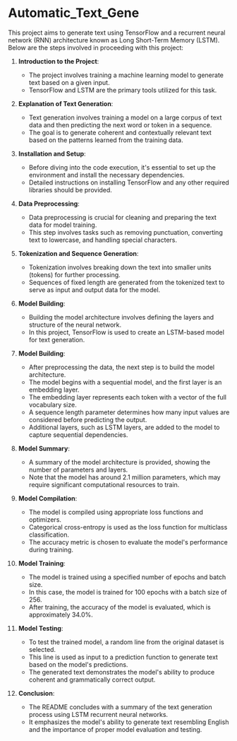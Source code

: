 # Automatic_Text_Gene

This project aims to generate text using TensorFlow and a recurrent neural network (RNN) architecture known as Long Short-Term Memory (LSTM). Below are the steps involved in proceeding with this project:

1. **Introduction to the Project**:
   - The project involves training a machine learning model to generate text based on a given input.
   - TensorFlow and LSTM are the primary tools utilized for this task.

2. **Explanation of Text Generation**:
   - Text generation involves training a model on a large corpus of text data and then predicting the next word or token in a sequence.
   - The goal is to generate coherent and contextually relevant text based on the patterns learned from the training data.

3. **Installation and Setup**:
   - Before diving into the code execution, it's essential to set up the environment and install the necessary dependencies.
   - Detailed instructions on installing TensorFlow and any other required libraries should be provided.

4. **Data Preprocessing**:
   - Data preprocessing is crucial for cleaning and preparing the text data for model training.
   - This step involves tasks such as removing punctuation, converting text to lowercase, and handling special characters.

5. **Tokenization and Sequence Generation**:
   - Tokenization involves breaking down the text into smaller units (tokens) for further processing.
   - Sequences of fixed length are generated from the tokenized text to serve as input and output data for the model.

6. **Model Building**:
   - Building the model architecture involves defining the layers and structure of the neural network.
   - In this project, TensorFlow is used to create an LSTM-based model for text generation.


7. **Model Building**:
   - After preprocessing the data, the next step is to build the model architecture.
   - The model begins with a sequential model, and the first layer is an embedding layer.
   - The embedding layer represents each token with a vector of the full vocabulary size.
   - A sequence length parameter determines how many input values are considered before predicting the output.
   - Additional layers, such as LSTM layers, are added to the model to capture sequential dependencies.

8. **Model Summary**:
   - A summary of the model architecture is provided, showing the number of parameters and layers.
   - Note that the model has around 2.1 million parameters, which may require significant computational resources to train.

9. **Model Compilation**:
   - The model is compiled using appropriate loss functions and optimizers.
   - Categorical cross-entropy is used as the loss function for multiclass classification.
   - The accuracy metric is chosen to evaluate the model's performance during training.

10. **Model Training**:
    - The model is trained using a specified number of epochs and batch size.
    - In this case, the model is trained for 100 epochs with a batch size of 256.
    - After training, the accuracy of the model is evaluated, which is approximately 34.0%.

11. **Model Testing**:
    - To test the trained model, a random line from the original dataset is selected.
    - This line is used as input to a prediction function to generate text based on the model's predictions.
    - The generated text demonstrates the model's ability to produce coherent and grammatically correct output.

12. **Conclusion**:
    - The README concludes with a summary of the text generation process using LSTM recurrent neural networks.
    - It emphasizes the model's ability to generate text resembling English and the importance of proper model evaluation and testing.

